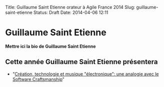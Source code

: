 Title: Guillaume Saint Etienne orateur à Agile France 2014 
Slug: guillaume-saint-etienne
Status: Draft
Date: 2014-04-06 12:11

# Guillaume Saint Etienne

**Mettre ici la bio de Guillaume Saint Etienne**
## Cette année Guillaume Saint Etienne présentera

* "[Création, technologie et musique "électronique": une analogie avec le Software Craftsmanship](../sessions/creation-technologie-et-musique-electronique-une-analogie-avec-le-software-craftsmanship.html)"


